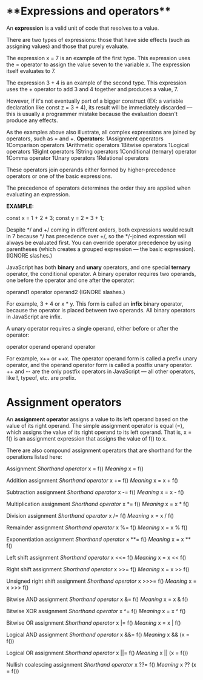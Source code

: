 <h1>**Expressions and operators**</h1>

An **expression** is a valid unit of code that resolves to a value.

There are two types of expressions: those that have side effects (such as assigning values) and those that purely evaluate.

The expression x = 7 is an example of the first type. This expression uses the = operator to assign the value seven to the variable x. The expression itself evaluates to 7.

The expression 3 + 4 is an example of the second type. This expression uses the + operator to add 3 and 4 together and produces a value, 7.

However, if it's not eventually part of a bigger construct (EX: a variable declaration like const z = 3 + 4), its result will be immediately discarded — this is usually a programmer mistake because the evaluation doesn't produce any effects.

As the examples above also illustrate, all complex expressions are joined by operators, such as = and +.
**Operators:**
1Assignment operators
1Comparison operators
1Arithmetic operators
1Bitwise operators
1Logical operators
1BigInt operators
1String operators
1Conditional (ternary) operator
1Comma operator
1Unary operators
1Relational operators

These operators join operands either formed by higher-precedence operators or one of the basic expressions.

The precedence of operators determines the order they are applied when evaluating an expression. 

**EXAMPLE:**

const x = 1 + 2 * 3;
const y = 2 * 3 + 1;

Despite */ and +/ coming in different orders, both expressions would result in 7 because */ has precedence over +/, so the */-joined expression will always be evaluated first. You can override operator precedence by using parentheses (which creates a grouped expression — the basic expression). (IGNORE slashes.)

JavaScript has both **binary** and **unary** operators, and one special **ternary** operator, the conditional operator. A binary operator requires two operands, one before the operator and one after the operator:

operand1 operator operand2 (IGNORE slashes.)

For example, 3 + 4 or x * y. This form is called an **infix** binary operator, because the operator is placed between two operands. All binary operators in JavaScript are infix.

A unary operator requires a single operand, either before or after the operator:

operator operand
operand operator

For example, x++ or ++x. The operator operand form is called a prefix unary operator, and the operand operator form is called a postfix unary operator. ++ and -- are the only postfix operators in JavaScript — all other operators, like !, typeof, etc. are prefix.

**<h1>Assignment operators</h1>**

An **assignment operator** assigns a value to its left operand based on the value of its right operand. The simple assignment operator is equal (=), which assigns the value of its right operand to its left operand. That is, x = f() is an assignment expression that assigns the value of f() to x.

There are also compound assignment operators that are shorthand for the operations listed here:

Assignment  *Shorthand operator* x = f()  *Meaning* x = f()

Addition assignment  *Shorthand operator* x += f()  *Meaning*    x = x + f()

Subtraction assignment  *Shorthand operator* x -= f()  *Meaning*    x = x - f()

Multiplication assignment  *Shorthand operator* x *= f()  *Meaning*  x = x * f()

Division assignment  *Shorthand operator* x /= f()  *Meaning* x = x / f()

Remainder assignment *Shorthand operator*  x %= f()  *Meaning* x = x % f()

Exponentiation assignment  *Shorthand operator* x **= f()  *Meaning* x = x ** f()

Left shift assignment  *Shorthand operator* x <<= f()  *Meaning* x = x << f()

Right shift assignment  *Shorthand operator*  x >>= f()  *Meaning* x = x >> f()

Unsigned right shift assignment  *Shorthand operator* x >>>= f()  *Meaning* x = x >>> f()

Bitwise AND assignment  *Shorthand operator* x &= f()  *Meaning* x = x & f()

Bitwise XOR assignment  *Shorthand operator*  x ^= f()  *Meaning* x = x ^ f()

Bitwise OR assignment  *Shorthand operator* x |= f()  *Meaning* x = x | f()

Logical AND assignment  *Shorthand operator* x &&= f()  *Meaning* x && (x = f())

Logical OR assignment  *Shorthand operator*  x ||= f()  *Meaning* x || (x = f())

Nullish coalescing assignment  *Shorthand operator*  x ??= f() *Meaning*  x ?? (x = f())